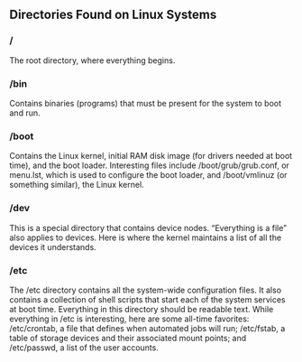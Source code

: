 ## Directories Found on Linux Systems

### / 
The root directory, where everything begins.

### /bin
Contains binaries (programs) that must be present for the system to boot and run.

### /boot
Contains the Linux kernel, initial RAM disk image (for drivers needed at boot time), and the boot loader. Interesting files include /boot/grub/grub.conf, or menu.lst, which is used to configure the boot loader, and /boot/vmlinuz (or something similar), the Linux kernel.

### /dev
This is a special directory that contains device nodes. “Everything is a file” also applies to devices. Here is where the kernel maintains a list of all the devices it understands.

### /etc 
The /etc directory contains all the system-wide configuration files. It also contains a collection of shell scripts that start each of the system services at boot time. Everything in this directory should be readable text. While everything in /etc is interesting, here are some all-time favorites: /etc/crontab, a file that defines when automated jobs will run; /etc/fstab, a table of storage devices and their associated mount points; and /etc/passwd, a list of the user accounts.






